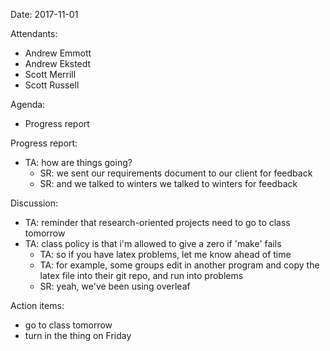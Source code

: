 Date: 2017-11-01

Attendants:
* Andrew Emmott
* Andrew Ekstedt
* Scott Merrill
* Scott Russell

Agenda:
* Progress report

Progress report:

* TA: how are things going?
    * SR: we sent our requirements document to our client for feedback
    * SR: and we talked to winters we talked to winters for feedback

Discussion:
* TA: reminder that research-oriented projects need to go to class tomorrow
* TA: class policy is that i'm allowed to give a zero if 'make' fails
    * TA: so if you have latex problems, let me know ahead of time
    * TA: for example, some groups edit in another program and copy
          the latex file into their git repo, and run into problems
    * SR: yeah, we've been using overleaf

Action items:
* go to class tomorrow
* turn in the thing on Friday
